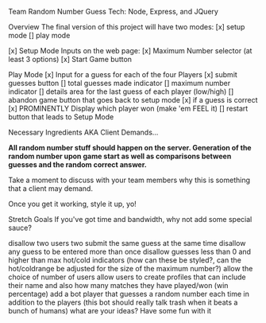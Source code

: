 Team Random Number Guess
Tech: Node, Express, and JQuery

Overview
The final version of this project will have two modes:
 [x] setup mode
 [] play mode

 [x] Setup Mode
Inputs on the web page:
 [x] Maximum Number selector (at least 3 options)
 [x] Start Game button

Play Mode
 [x] Input for a guess for each of the four Players
 [x] submit guesses button
 [] total guesses made indicator
 [] maximum number indicator
 [] details area for the last guess of each player (low/high)
 [] abandon game button that goes back to setup mode
 [x] if a guess is correct
 [x] PROMINENTLY Display which player won (make 'em FEEL it)
 [] restart button that leads to Setup Mode

  Necessary Ingredients
  AKA Client Demands...

<b>All random number stuff should happen on the server. Generation of the random number upon game start as well as comparisons between guesses and the random correct answer.</b>

Take a moment to discuss with your team members why this is something that a client may demand.

Once you get it working, style it up, yo!

Stretch Goals
If you've got time and bandwidth, why not add some special sauce?

disallow two users two submit the same guess at the same time
disallow any guess to be entered more than once
disallow guesses less than 0 and higher than max
hot/cold indicators (how can these be styled?, can the hot/coldrange be adjusted for the size of the maximum number?)
allow the choice of number of users
allow users to create profiles that can include their name and also how many matches they have played/won (win percentage)
add a bot player that guesses a random number each time in addition to the players (this bot should really talk trash when it beats a bunch of humans)
what are your ideas? Have some fun with it
